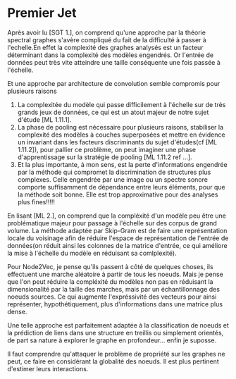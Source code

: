 # Premier Jet

Après avoir lu [SGT 1.], on comprend qu'une approche par la théorie spectral graphes s'avère compliqué du fait de la difficulté à passer à l'echelle.En effet la complexité des graphes analysés est un facteur déterminant dans la complexité des modèles engendrés. Or l'entrée de données peut très vite atteindre une taille conséquente une fois passée à l'échelle.

Et une approche par architecture de convolution semble compromis pour plusieurs raisons
  1. La complexitée du modèle qui passe difficilement à l'échelle sur de très grands jeux de données, ce qui est un atout majeur de notre sujet d'étude [ML 1.11.1].
  2. La phase de pooling est nécessaire pour plusieurs raisons, stabiliser la complexité des modèles à couches superposées et mettre en évidence un invariant dans les facteurs discriminants du sujet d'études(cf [ML 1.11.2]), pour pallier ce problème, on peut imaginer une phase d'apprentissage sur la stratégie de pooling [ML 1.11.2 ref ...].
  3. Et la plus importante, à mon sens, est la perte d'informations engendrée par la méthode qui compromet la discrimination de structures plus complexes. Celle engendrée par une image ou un spectre sonore comporte suffisamment de dépendance entre leurs éléments, pour que la méthode soit bonne. Elle est trop approximative pour des analyses plus fines!!!!!

En lisant [ML 2.], on comprend que la compléxité d'un modèle peu être une problématique majeur pour passage à l'échelle sur des corpus de grand volume. La méthode adaptée par Skip-Gram est de faire une représentation locale du voisinage afin de réduire l'espace de représentation de l'entrée de données(on réduit ainsi les colonnes de la matrice d'entrée, ce qui améliore la mise à l'échelle du modèle en réduisant sa comlplexité).

Pour Node2Vec, je pense qu'ils passent à côté de quelques choses, ils effectuent une marche aléatoire à partir de tous les noeuds. Mais je pense que l'on peut réduire la compléxité du modèles non pas en réduisant la dimensionalité par la taille des marches, mais par un échantillonnage des noeuds sources. Ce qui augmente l'expréssivité des vecteurs pour ainsi représenter, hypothétiquement, plus d'informations dans une matrice plus dense.

Une telle approche est parfaitement adaptée à la classification de noeuds et la prédiction de liens dans une structure en treillis ou simplement orientés, de part sa nature à explorer le graphe en profondeur... enfin je suposse.

Il faut comprendre qu'attaquer le problème de propriété sur les graphes ne peut, ce faire en considérant la globalité des noeuds. Il est plus pertinent d'estimer leurs interactions.
